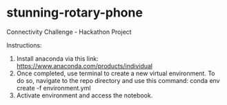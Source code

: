 # stunning-rotary-phone
Connectivity Challenge - Hackathon Project

Instructions:

1. Install anaconda via this link: https://www.anaconda.com/products/individual
2. Once completed, use terminal to create a new virtual environment. To do so, navigate to the repo directory 
and use this command: conda env create -f environment.yml
3. Activate environment and access the notebook.
